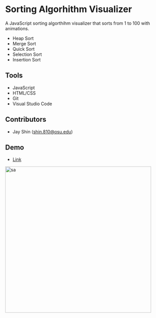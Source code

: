 # Sorting Algorhithm Visualizer
A JavaScript sorting algorthihm visualizer that sorts from 1 to 100 with animations.

- Heap Sort
- Merge Sort
- Quick Sort
- Selection Sort
- Insertion Sort

## Tools
- JavaScript
- HTML/CSS
- Git
- Visual Studio Code

## Contributors
- Jay Shin (shin.810@osu.edu)

## Demo
- [Link](https://shay.live/SortingAlgorhithms.html)




<img width="465" alt="sa" src="https://user-images.githubusercontent.com/83435667/179072310-593fdaeb-7722-4c13-941e-f294274a5b36.png">
